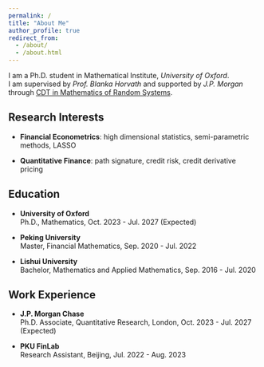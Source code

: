 ```yaml
---
permalink: /
title: "About Me"
author_profile: true
redirect_from: 
  - /about/
  - /about.html
---
```


I am a Ph.D. student in Mathematical Institute, *University of Oxford*. <br/>
I am supervised by *Prof. Blanka Horvath* and supported by *J.P. Morgan* through [CDT in Mathematics of Random Systems](https://www.randomsystems-cdt.ac.uk/).

Research Interests
------
- **Financial Econometrics**: high dimensional statistics, semi-parametric methods, LASSO
  
- **Quantitative Finance**: path signature, credit risk, credit derivative pricing


Education
------
- **University of Oxford** <br/>
  Ph.D., Mathematics, Oct. 2023 - Jul. 2027 (Expected)
  
  
- **Peking University** <br/>
  Master, Financial Mathematics, Sep. 2020 - Jul. 2022

- **Lishui University** <br/>
  Bachelor, Mathematics and Applied Mathematics, Sep. 2016 - Jul. 2020

  

Work Experience
------
- **J.P. Morgan Chase** <br/>
  Ph.D. Associate, Quantitative Research, London, Oct. 2023 - Jul. 2027 (Expected)
  

- **PKU FinLab** <br/>
  Research Assistant, Beijing, Jul. 2022 - Aug. 2023


